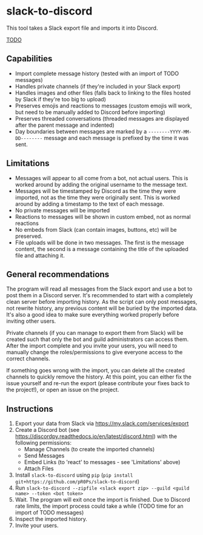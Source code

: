 slack-to-discord
================

This tool takes a Slack export file and imports it into Discord.

[TODO](!screenshot)

Capabilities
------------
- Import complete message history (tested with an import of TODO messages)
- Handles private channels (if they're included in your Slack export)
- Handles images and other files (falls back to linking to the files hosted by Slack if they're too
  big to upload)
- Preserves emojis and reactions to messages (custom emojis will work, but need to be manually added
  to Discord before importing)
- Preserves threaded conversations (threaded messages are displayed after the parent message and
  indented)
- Day boundaries between messages are marked by a `--------YYYY-MM-DD--------` message and each
  message is prefixed by the time it was sent.

Limitations
-----------
- Messages will appear to all come from a bot, not actual users. This is worked around by adding the
  original username to the message text.
- Messages will be timestamped by Discord as the time they were imported, not as the time they were
  originally sent. This is worked around by adding a timestamp to the text of each message.
- No private messages will be imported
- Reactions to messages will be shown in custom embed, not as normal reactions
- No embeds from Slack (can contain images, buttons, etc) will be preserved.
- File uploads will be done in two messages. The first is the message content, the second is a
  message containing the title of the uploaded file and attaching it.

General recommendations
-----------------------
The program will read all messages from the Slack export and use a bot to post them in a Discord
server. It's recommended to start with a completely clean server before importing history. As the
script can only post messages, not rewrite history, any previous content will be buried by the
imported data. It's also a good idea to make sure everything worked properly before inviting other
users.

Private channels (if you can manage to export them from Slack) will be created such that only the
bot and guild administrators can access them. After the import complete and you invite your users,
you will need to manually change the roles/permissions to give everyone access to the correct
channels.

If something goes wrong with the import, you can delete all the created channels to quickly remove
the history. At this point, you can either fix the issue yourself and re-run the export (please
contribute your fixes back to the project!), or open an issue on the project.

Instructions
------------
1. Export your data from Slack via <https://my.slack.com/services/export>
2. Create a Discord bot (see <https://discordpy.readthedocs.io/en/latest/discord.html>) with the
   following permissions:
    - Manage Channels (to create the imported channels)
    - Send Messages
    - Embed Links (to 'react' to messages - see 'Limitations' above)
    - Attach Files
3. Install `slack-to-discord` using `pip` (`pip install git+https://github.com/pR0Ps/slack-to-discord`)
4. Run `slack-to-discord --zipfile <slack export zip> --guild <guild name> --token <bot token>` 
5. Wait. The program will exit once the import is finished. Due to Discord rate limits, the import
   process could take a while (TODO time for an import of TODO messages)
6. Inspect the imported history.
7. Invite your users.
